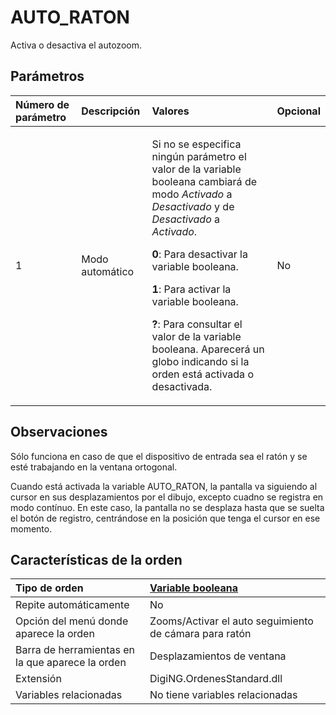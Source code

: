 # AUTO\_RATON

Activa o desactiva el autozoom.

## Parámetros

<table>
  <thead>
    <tr>
      <th style="text-align:left">N&#xFA;mero de par&#xE1;metro</th>
      <th style="text-align:left">Descripci&#xF3;n</th>
      <th style="text-align:left">Valores</th>
      <th style="text-align:left">Opcional</th>
    </tr>
  </thead>
  <tbody>
    <tr>
      <td style="text-align:left">1</td>
      <td style="text-align:left">Modo autom&#xE1;tico</td>
      <td style="text-align:left">
        <p>Si no se especifica ning&#xFA;n par&#xE1;metro el valor de la variable
          booleana cambiar&#xE1; de modo <em>Activado</em> a <em>Desactivado</em> y de <em>Desactivado</em> a <em>Activado</em>.</p>
        <p><b>0</b>: Para desactivar la variable booleana.</p>
        <p><b>1</b>: Para activar la variable booleana.</p>
        <p><b>?</b>: Para consultar el valor de la variable booleana. Aparecer&#xE1;
          un globo indicando si la orden est&#xE1; activada o desactivada.</p>
      </td>
      <td style="text-align:left">No</td>
    </tr>
  </tbody>
</table>

## Observaciones

Sólo funciona en caso de que el dispositivo de entrada sea el ratón y se esté trabajando en la ventana ortogonal.

Cuando está activada la variable AUTO\_RATON, la pantalla va siguiendo al cursor en sus desplazamientos por el dibujo, excepto cuadno se registra en modo contínuo. En este caso, la pantalla no se desplaza hasta que se suelta el botón de registro, centrándose en la posición que tenga el cursor en ese momento.

## Características de la orden

| Tipo de orden | [Variable booleana]() |
| :--- | :--- |
| Repite automáticamente | No |
| Opción del menú donde aparece la orden | Zooms/Activar el auto seguimiento de cámara para ratón |
| Barra de herramientas en la que aparece la orden | Desplazamientos de ventana |
| Extensión | DigiNG.OrdenesStandard.dll |
| Variables relacionadas | No tiene variables relacionadas |

